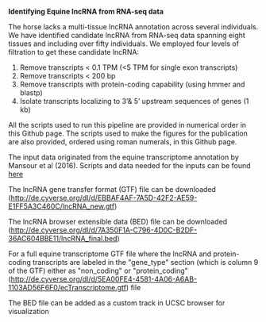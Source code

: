 **Identifying Equine lncRNA from RNA-seq data**

The horse lacks a multi-tissue lncRNA annotation across several individuals.  We have identified candidate lncRNA from RNA-seq data
spanning eight tissues and including over fifty individuals.  We employed four levels of filtration to get these candidate lncRNA:
  1. Remove transcripts < 0.1 TPM (<5 TPM for single exon transcripts)
  2. Remove transcripts < 200 bp
  3. Remove transcripts with protein-coding capability (using hmmer and blastp)
  4. Isolate transcripts localizing to 3’& 5’ upstream sequences of genes (1 kb) 
  
All the scripts used to run this pipeline are provided in numerical order in this Github page.  The scripts used to make the figures
for the publication are also provided, ordered using roman numerals, in this Github page. 

The input data originated from the equine transcriptome annotation by Mansour et al (2016). Scripts and data needed for the inputs can be found 
[here](https://github.com/drtamermansour/horse_trans) 

The lncRNA gene transfer format (GTF) file can be downloaded (http://de.cyverse.org/dl/d/EBBAF4AF-7A5D-42F2-AE59-E1FF5A3C460C/lncRNA_new.gtf)

The lncRNA browser extensible data (BED) file can be downloaded (http://de.cyverse.org/dl/d/7A350F1A-C796-4D0C-B2DF-36AC604BBE11/lncRNA_final.bed)  

For a full equine transcriptome GTF file where the lncRNA and protein-coding transcripts are labeled in the "gene_type" section (which is column 9 of the GTF) either as "non_coding" or "protein_coding" (http://de.cyverse.org/dl/d/5EA00FE4-4581-4A06-A6AB-1103AD56F6F0/ecTranscriptome.gtf) file

The BED file can be added as a custom track in UCSC browser for visualization

